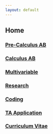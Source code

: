 ```yaml
---
layout: default
---
```



## Home

### [Pre-Calculus AB]({{site.baseurl}}/precalc/index.html)
### [Calculus AB]({{site.baseurl}}/calc/index.html)
### [Multivariable]({{site.baseurl}}/vector/index.html)
### [Research]({{site.baseurl}}/research/index.html)
### [Coding]({{site.baseurl}}/coding/index.html)
### [TA Application]({{site.baseurl}}/ta.pdf)
### [Curriculum Vitae]({{site.baseurl}}/cv.pdf)

